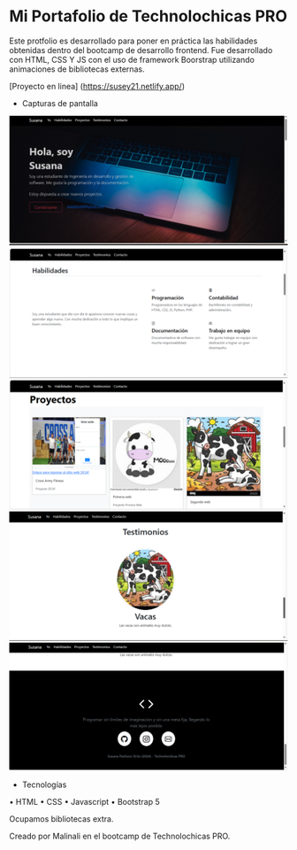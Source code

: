 # Mi Portafolio de Technolochicas PRO

Este protfolio es desarrollado para poner en práctica las habilidades obtenidas dentro del bootcamp de desarrollo frontend.
Fue desarrollado con HTML, CSS Y JS con el uso de framework Boorstrap utilizando animaciones de bibliotecas externas.

[Proyecto en linea] (https://susey21.netlify.app/)

- Capturas de pantalla

![Section Yo](assets/1pag.png)
![Section Yo](assets/2pag.png)
![Section Yo](assets/3pag.png)
![Section Yo](assets/4pag.png)
![Section Yo](assets/5pag.png)

- Tecnologías 

• HTML
• CSS
• Javascript
• Bootstrap 5

Ocupamos bibliotecas extra.

Creado por Malinali en el bootcamp de Technolochicas PRO.




